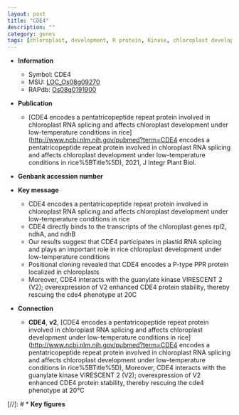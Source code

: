 ```yaml
---
layout: post
title: "CDE4"
description: ""
category: genes
tags: [chloroplast, development, R protein, Kinase, chloroplast development, kinase]
---
```


* **Information**  
    + Symbol: CDE4  
    + MSU: [LOC_Os08g09270](http://rice.uga.edu/cgi-bin/ORF_infopage.cgi?orf=LOC_Os08g09270)  
    + RAPdb: [Os08g0191900](https://rapdb.dna.affrc.go.jp/locus/?name=Os08g0191900)  

* **Publication**  
    + [CDE4 encodes a pentatricopeptide repeat protein involved in chloroplast RNA splicing and affects chloroplast development under low-temperature conditions in rice](http://www.ncbi.nlm.nih.gov/pubmed?term=CDE4 encodes a pentatricopeptide repeat protein involved in chloroplast RNA splicing and affects chloroplast development under low-temperature conditions in rice%5BTitle%5D), 2021, J Integr Plant Biol.

* **Genbank accession number**  

* **Key message**  
    + CDE4 encodes a pentatricopeptide repeat protein involved in chloroplast RNA splicing and affects chloroplast development under low-temperature conditions in rice
    + CDE4 directly binds to the transcripts of the chloroplast genes rpl2, ndhA, and ndhB
    + Our results suggest that CDE4 participates in plastid RNA splicing and plays an important role in rice chloroplast development under low-temperature conditions
    + Positional cloning revealed that CDE4 encodes a P-type PPR protein localized in chloroplasts
    + Moreover, CDE4 interacts with the guanylate kinase VIRESCENT 2 (V2); overexpression of V2 enhanced CDE4 protein stability, thereby rescuing the cde4 phenotype at 20<a1><e3>C

* **Connection**  
    + __CDE4__, __v2__, [CDE4 encodes a pentatricopeptide repeat protein involved in chloroplast RNA splicing and affects chloroplast development under low-temperature conditions in rice](http://www.ncbi.nlm.nih.gov/pubmed?term=CDE4 encodes a pentatricopeptide repeat protein involved in chloroplast RNA splicing and affects chloroplast development under low-temperature conditions in rice%5BTitle%5D),  Moreover, CDE4 interacts with the guanylate kinase VIRESCENT 2 (V2); overexpression of V2 enhanced CDE4 protein stability, thereby rescuing the cde4 phenotype at 20°C

[//]: # * **Key figures**  


